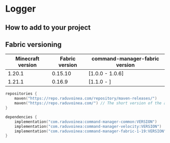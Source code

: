 # Logger

## How to add to your project

## Fabric versioning

| Minecraft version | Fabric version | command-manager-fabric version |
|-------------------|----------------|--------------------------------|
| 1.20.1            | 0.15.10        | [1.0.0 - 1.0.6]                |
| 1.21.1            | 0.16.9         | [1.1.0 - ]                     |

```kotlin
repositories {
    maven("https://repo.raduvoinea.com/repository/maven-releases/")
    maven("https://repo.raduvoinea.com/") // The short version of the above (might be slower on high latency connections)
}

dependencies {
    implementation("com.raduvoinea:command-manager-common:VERSION")
    implementation("com.raduvoinea:command-manager-velocity:VERSION")
    implementation("com.raduvoinea:command-manager-fabric-1-19:VERSION")
}
```